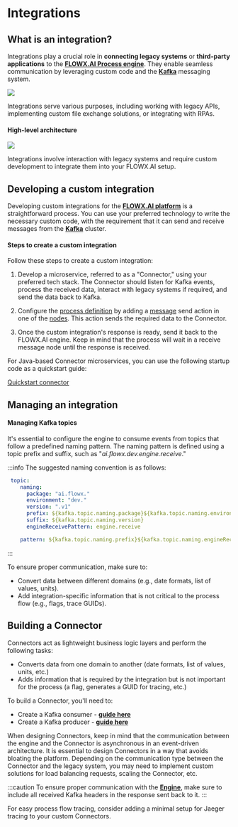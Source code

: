 # Integrations

## What is an integration?

Integrations play a crucial role in **connecting legacy systems** or **third-party applications** to the [**FLOWX.AI Process engine**](../../terms/flowxai-process-engine). They enable seamless communication by leveraging custom code and the [**Kafka**](../../terms/flowx-kafka) messaging system.

![](https://s3.eu-west-1.amazonaws.com/docx.flowx.ai/3.5/archi_final_sse.png)

Integrations serve various purposes, including working with legacy APIs, implementing custom file exchange solutions, or integrating with RPAs.

#### High-level architecture 

![](https://s3.eu-west-1.amazonaws.com/docx.flowx.ai/platform-deep-dive/intgr_final.png)

Integrations involve interaction with legacy systems and require custom development to integrate them into your FLOWX.AI setup.

## Developing a custom integration

Developing custom integrations for the [**FLOWX.AI platform**](../../terms/flowx) is a straightforward process. You can use your preferred technology to write the necessary custom code, with the requirement that it can send and receive messages from the [**Kafka**](../../terms/flowx-kafka) cluster.

#### Steps to create a custom integration

Follow these steps to create a custom integration:

1. Develop a microservice, referred to as a "Connector," using your preferred tech stack. The Connector should listen for Kafka events, process the received data, interact with legacy systems if required, and send the data back to Kafka.

2. Configure the [process definition](../../building-blocks/process/process-definition.md) by adding a [message](../../building-blocks/node/message-send-received-task-node.md) send action in one of the [nodes](../../building-blocks/node/node.md). This action sends the required data to the Connector.

3. Once the custom integration's response is ready, send it back to the FLOWX.AI engine. Keep in mind that the process will wait in a receive message node until the response is received.

For Java-based Connector microservices, you can use the following startup code as a quickstart guide:

[Quickstart connector](https://github.com/flowx-ai/quickstart-connector)

## Managing an integration

#### Managing Kafka topics

It's essential to configure the engine to consume events from topics that follow a predefined naming pattern. The naming pattern is defined using a topic prefix and suffix, such as "*ai.flowx.dev.engine.receive*."

:::info
The suggested naming convention is as follows:

```yaml
 topic:
    naming:
      package: "ai.flowx."
      environment: "dev."
      version: ".v1"
      prefix: ${kafka.topic.naming.package}${kafka.topic.naming.environment}
      suffix: ${kafka.topic.naming.version}
      engineReceivePattern: engine.receive

    pattern: ${kafka.topic.naming.prefix}${kafka.topic.naming.engineReceivePattern}*
```
:::

To ensure proper communication, make sure to:

* Convert data between different domains (e.g., date formats, list of values, units).
* Add integration-specific information that is not critical to the process flow (e.g., flags, trace GUIDs).

## Building a Connector

Connectors act as lightweight business logic layers and perform the following tasks:

* Converts data from one domain to another (date formats, list of values, units, etc.)
* Adds information that is required by the integration but is not important for the process (a flag, generates a GUID for tracing, etc.)


To build a Connector, you'll need to:

* Create a Kafka consumer - [**guide here**](./creating-a-kafka-consumer.md)
* Create a Kafka producer - [**guide here**](./creating-a-kafka-producer.md)

When designing Connectors, keep in mind that the communication between the engine and the Connector is asynchronous in an event-driven architecture. It is essential to design Connectors in a way that avoids bloating the platform. Depending on the communication type between the Connector and the legacy system, you may need to implement custom solutions for load balancing requests, scaling the Connector, etc.

:::caution
To ensure proper communication with the [**Engine**](../../terms/flowxai-process-engine), make sure to include all received Kafka headers in the response sent back to it.
:::

For easy process flow tracing, consider adding a minimal setup for Jaeger tracing to your custom Connectors.
